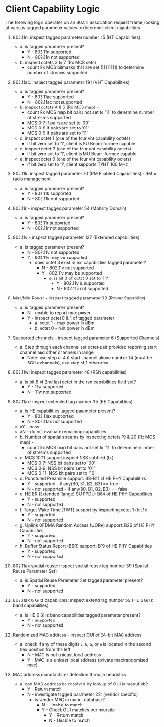 Client Capability Logic
=======================

The following logic operates on an 802.11 association request frame, looking at various tagged parameter
values to determine client capabilities.

1. 802.11n: inspect tagged parameter number 45 (HT Capabilities)
    - a. is tagged parameter present? 
        - Y - 802.11n supported
        - N - 802.11n not supported
    - b. inspect octets 3 to 7 (Rx MCS sets) 
        - count Rx MCS bitmasks that are set (11111111) to determine number of streams supported
        
2. 802.11ac: inspect tagged parameter 191 (VHT Capabilities)
    - a. is tagged parameter present?
        - Y - 802.11ac supported
        - N - 802.11ac not supported
    - b. inspect octets 4 & 5 (Rx MCS map) - 
        - count Rx MCS map bit pairs not set to '11' to determine number of streams supported
        - MCS 0-7 if pairs are set to '00'
        - MCS 0-8 if pairs are set to '01'
        - MCS 0-9 if pairs are set to '11'
    - c. inspect octet 1 (one of the four vht capability octets)
        - if bit zero set to '1', client is SU Beam-formee capable
    - d. inspect octet 2 (one of the four vht capability octets)
        - if bit zero set to '1', client is MU Beam-formee capable     
    - e. inspect octet 0 (one of the four vht capability octets)
        - if bit zero set to '1', client supports TVHT 160 MHz 

3. 802.11k: inspect tagged parameter 70 (RM Enabled Capabilities) - RM = radio management
    - a. is tagged parameter present?
        - Y - 802.11k supported
        - N - 802.11k not supported

4. 802.11r - inspect tagged parameter 54 (Mobility Domain)
    - a. is tagged parameter present? 
        - Y - 802.11r supported
        - N - 802.11r not supported

5. 802.11v - inspect tagged parameter 127 (Extended capabilities)
    - a. is tagged parameter present?
        - N - 802.11v not supported
        - Y - 802.11v may be supported
            - does octet 3 exist in ext capabilities tagged parameter?
                - N - 802.11v not supported
                - Y - 802.11v may be supported
                    - a. is bit 3 of octet 3 set to '1'?
                        - Y - 802.11v is supported
                        - N - 802.11v not supported

6. Max/Min Power - inspect tagged parameter 33 (Power Capability)
    - a. is tagged parameter present?
        - N - unable to report max power
        - Y - inspect octet 0 & 1 of tagged parameter
            - a. octet 1 - max power in dBm
            - b. octet 0 - min power in dBm

7. Supported channels - inspect tagged parameter 6 (Supported Channels)
    - a. Step through each channel set octet-pair provided reporting start channel and other channels in range
        - Note: use step of 4 if start channel above number 14 (must be 5GHz channels), use step of 1 otherwise

8. 802.11w: inspect tagged parameter 48 (RSN capabilities) 
    - a. is bit 8 of 2nd last octet in the rsn capabilities field set?
        - Y - 11w supported
        - N - 11w not supported

9. 802.11ax: inspect extended tag number 35 (HE Capabilities)
    - a. is HE capabilities tagged parameter present? 
        - Y - 802.11ax supported
        - N - 802.11ax not supported
    - aY - pass
    - aN - do not evaluate remaining capabilities
    - b. Number of spatial streams by inspecting octets 19 & 20 (Rx MCS map) - 
        - count Rx MCS map bit pairs not set to '11' to determine number of streams supported
    - c. MCS 10/11 support inspect NSS subfield (b.)
        - MCS 0-7: NSS bit pairs set to '00'
        - MCS 0-9: NSS bit pairs set to '01'
        - MCS 0-11: NSS bit pairs set to '10'
    - d. Punctured Preamble support: B8-B11 of HE PHY Capabilities 
        - Y - supported - if any(B0, B1, B2, B3) == true
        - N - not supported - if any(B0, B1, B2, B3) == false
    - e. HE ER (Extended Range) SU PPDU: B64 of HE PHY Capabilities
        - Y - supported 
        - N - not supported
    - f. Target Wake Time (TWT) support by inspecting octet 1 (bit 1):
        - Y - supported
        - N - not supported
    - g. Uplink OFDMA Random Access (UORA) support: B26 of HE PHY Capabilities
        - Y - supported
        - N - not supported 
    - h. Buffer Status Report (BSR) support: B19 of HE PHY Capabilities
        - Y - supported
        - N - not supported 

10. 802.11ax spatial reuse: inspect spatial reuse tag number 39 (Spatial Reuse Parameter Set)
    - a. is Spatial Reuse Parameter Set tagged parameter present?
        - Y - supported
        - N - not supported

11. 802.11ax 6 GHz capabilities: inspect extend tag number 59 (HE 6 GHz band capabilities)
    - a. is HE 6 GHz band capabilities tagged parameter present?
        - Y - supported
        - N - not supported

12. Randomized MAC address - inspect OUI of 24-bit MAC address
    - a. check if any of these digits `2`, `6`, `a`, or `e` is located in the second hex position from the left
        - N - MAC is not unicast local address
        - Y - MAC is a unicast local address (private mac/randomized mac)

13. MAC address manufacturer detection through heuristics 
    - a. can MAC address be resolved by lookup of OUI in manuf db?
        - Y - Return match
        - N - investigate tagged parameter 221 (vendor specific)
            - is vendor MAC in manuf database?
                - N - Unable to match
                - Y - Check OUI matches our heurstic
                    - Y - Return match
                    - N - Unable to match